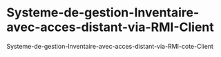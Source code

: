 # Systeme-de-gestion-Inventaire-avec-acces-distant-via-RMI-Client
Systeme-de-gestion-Inventaire-avec-acces-distant-via-RMI-cote-Client
